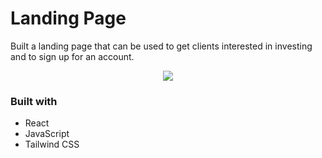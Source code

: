 # Landing Page

Built a landing page that can be used to get clients interested in investing and to sign up for an account.

<div align="center">
  <kbd>
    <img src="https://i.imgur.com/zdY3ZC9.png" />
  </kbd>
</div>

### Built with

- React
- JavaScript
- Tailwind CSS




